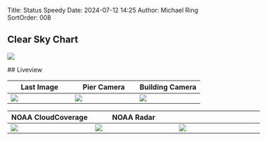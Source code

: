Title: Status Speedy
Date: 2024-07-12 14:25
Author: Michael Ring
SortOrder: 008
## Clear Sky Chart
<p style="width:1024px;">
<a href=https://www.cleardarksky.com/c/StrfrntObsTXkey.html>
<img src="https://www.cleardarksky.com/c/StrfrntObsTXcsk.gif?c=2012437"></a>
</p>
## Liveview
<p style="width:1024px;">
<table>
  <thead>
    <tr>
      <th width="33%">Last Image</th>
      <th width="33%">Pier Camera</th>
      <th width="33%">Building Camera</th>
    </tr>
  </thead>
  <tbody>
    <tr id="tr-td">
      <td data-src="https://slt-observatory.space/images/speedy-images/subimage.jpg">
        <img src="https://slt-observatory.space/images/speedy-images/subimage.jpg"/>
      </td>
      <td data-src="https://slt-observatory.space/images/speedy-images/image.jpg">
        <img src="https://slt-observatory.space/images/speedy-images/image.jpg"/>
      </td>
      <td data-src="https://zyssufjepmbhqznfuwcw.supabase.co/storage/v1/object/public/status-assets-public/building-0005/allsky/images/image.jpg">
        <img src="https://zyssufjepmbhqznfuwcw.supabase.co/storage/v1/object/public/status-assets-public/building-0005/allsky/images/image.jpg"/>
      </td>
    </tr>
  </tbody>
</table>
<table>
  <thead>
    <tr>
      <th width="33%">NOAA CloudCoverage</th>
      <th width="33%">NOAA Radar</th>
      <th width="33%"></th>
    <tr>
  </thead>
  <tbody>
    <tr id="tr-td2">
      <td data-src="https://cdn.star.nesdis.noaa.gov/GOES16/ABI/SECTOR/sp/GEOCOLOR/GOES16-SP-GEOCOLOR-600x600.gif">
        <img src="https://cdn.star.nesdis.noaa.gov/GOES16/ABI/SECTOR/sp/GEOCOLOR/GOES16-SP-GEOCOLOR-600x600.gif"/>
      </td>
      <td data-src="https://radar.weather.gov/ridge/standard/KSJT_loop.gif">
        <img src="https://radar.weather.gov/ridge/standard/KSJT_loop.gif"/>
      </td>
      <td data-src="https://slt-observatory.space/images/vst-images/allsky.webp">
        <img src="https://slt-observatory.space/images/vst-images/allsky-thumb.webp"/>
      </td>
    </tr>
  </tbody>
</table>
</p>
<!-- include status-speedy.schedulerStatus.include -->
<!-- include status-speedy.roofStatus.include -->
<!-- include status-speedy.powerBoxStatus.include -->
<!-- include status-speedy.skyAlertStatus.include -->
<!-- include status-speedy.imageStatus.include -->
<script>
  lightGallery(document.getElementById('tr-td'));
  lightGallery(document.getElementById('tr-td2'));
  lightGallery(document.getElementById('selector'),{selector:'.sub',});
  lightGallery(document.getElementById('selector'),{selector:'.allsky',});
</script>

